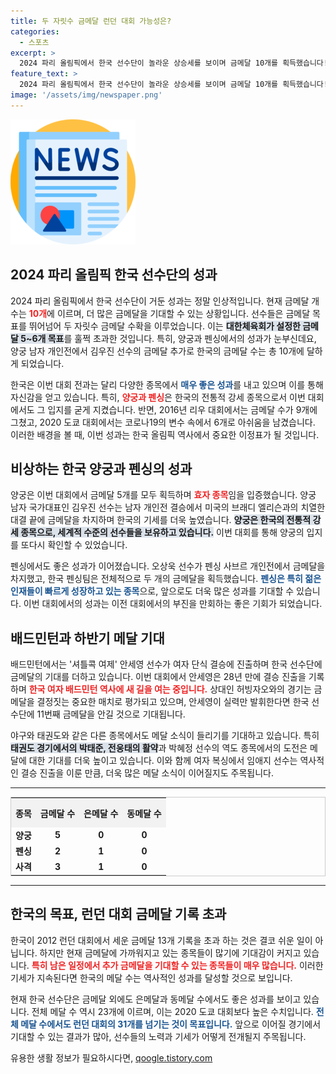 ```yaml
---
title: 두 자릿수 금메달 런던 대회 가능성은?
categories:
  - 스포츠
excerpt: >
  2024 파리 올림픽에서 한국 선수단이 놀라운 상승세를 보이며 금메달 10개를 획득했습니다! 남은 종목에서도 추가 금메달 기대감이 고조되며, 역대 올림픽 최고 성적을 넘볼 준비가 되고 있습니다.
feature_text: >
  2024 파리 올림픽에서 한국 선수단이 놀라운 상승세를 보이며 금메달 10개를 획득했습니다! 남은 종목에서도 추가 금메달 기대감이 고조되며, 역대 올림픽 최고 성적을 넘볼 준비가 되고 있습니다.
image: '/assets/img/newspaper.png'
---
```


<p><img src="/assets/img/newspaper.png" alt="kimp 속보" /></p>

<h2 data-ke-size="size26">2024 파리 올림픽 한국 선수단의 성과</h2>

<p data-ke-size="size16">2024 파리 올림픽에서 한국 선수단이 거둔 성과는 정말 인상적입니다. 현재 금메달 개수는 <b><span style="color: #ee2323;">10개</span></b>에 이르며, 더 많은 금메달을 기대할 수 있는 상황입니다. 선수들은 금메달 목표를 뛰어넘어 두 자릿수 금메달 수확을 이루었습니다. 이는 <b><span style="background-color: #21538527;">대한체육회가 설정한 금메달 5~6개 목표</span></b>를 훌쩍 초과한 것입니다. 특히, 양궁과 펜싱에서의 성과가 눈부신데요, 양궁 남자 개인전에서 김우진 선수의 금메달 추가로 한국의 금메달 수는 총 10개에 달하게 되었습니다. </p>

<p data-ke-size="size16">한국은 이번 대회 전과는 달리 다양한 종목에서 <b><span style="color: #1a5490;">매우 좋은 성과</span></b>를 내고 있으며 이를 통해 자신감을 얻고 있습니다. 특히, <b><span style="color: #ee2323;">양궁과 펜싱</span></b>은 한국의 전통적 강세 종목으로서 이번 대회에서도 그 입지를 굳게 지켰습니다. 반면, 2016년 리우 대회에서는 금메달 수가 9개에 그쳤고, 2020 도쿄 대회에서는 코로나19의 변수 속에서 6개로 아쉬움을 남겼습니다. 이러한 배경을 볼 때, 이번 성과는 한국 올림픽 역사에서 중요한 이정표가 될 것입니다.</p>

<h2 data-ke-size="size26">비상하는 한국 양궁과 펜싱의 성과</h2>

<p data-ke-size="size16">양궁은 이번 대회에서 금메달 5개를 모두 획득하며 <b><span style="color: #ee2323;">효자 종목</span></b>임을 입증했습니다. 양궁 남자 국가대표인 김우진 선수는 남자 개인전 결승에서 미국의 브래디 엘리슨과의 치열한 대결 끝에 금메달을 차지하며 한국의 기세를 더욱 높였습니다. <b><span style="background-color: #21538527;">양궁은 한국의 전통적 강세 종목으로, 세계적 수준의 선수들을 보유하고 있습니다.</span></b> 이번 대회를 통해 양궁의 입지를 또다시 확인할 수 있었습니다.</p>

<p data-ke-size="size16">펜싱에서도 좋은 성과가 이어졌습니다. 오상욱 선수가 펜싱 사브르 개인전에서 금메달을 차지했고, 한국 펜싱팀은 전체적으로 두 개의 금메달을 획득했습니다. <b><span style="color: #1a5490;">펜싱은 특히 젊은 인재들이 빠르게 성장하고 있는 종목</span></b>으로, 앞으로도 더욱 많은 성과를 기대할 수 있습니다. 이번 대회에서의 성과는 이전 대회에서의 부진을 만회하는 좋은 기회가 되었습니다.</p>

<h2 data-ke-size="size26">배드민턴과 하반기 메달 기대</h2>

<p data-ke-size="size16">배드민턴에서는 '셔틀콕 여제' 안세영 선수가 여자 단식 결승에 진출하며 한국 선수단에 금메달의 기대를 더하고 있습니다. 이번 대회에서 안세영은 28년 만에 결승 진출을 기록하며 <b><span style="color: #ee2323;">한국 여자 배드민턴 역사에 새 길을 여는 중입니다.</span></b> 상대인 허빙자오와의 경기는 금메달을 결정짓는 중요한 매치로 평가되고 있으며, 안세영이 실력만 발휘한다면 한국 선수단에 11번째 금메달을 안길 것으로 기대됩니다.</p>

<p data-ke-size="size16">야구와 태권도와 같은 다른 종목에서도 메달 소식이 들리기를 기대하고 있습니다. 특히 <b><span style="background-color: #21538527;">태권도 경기에서의 박태준, 전웅태의 활약</span></b>과 박혜정 선수의 역도 종목에서의 도전은 메달에 대한 기대를 더욱 높이고 있습니다. 이와 함께 여자 복싱에서 임애지 선수는 역사적인 결승 진출을 이룬 만큼, 더욱 많은 메달 소식이 이어질지도 주목됩니다.</p>

<hr>

<table style="width:100%; border: 1px solid #ccc; border-collapse: collapse;">
    <tr>
        <th style="text-align: center; height: 40px; background-color: #f2f2f2;"><b>종목</b></th>
        <th style="text-align: center; height: 40px; background-color: #f2f2f2;"><b>금메달 수</b></th>
        <th style="text-align: center; height: 40px; background-color: #f2f2f2;"><b>은메달 수</b></th>
        <th style="text-align: center; height: 40px; background-color: #f2f2f2;"><b>동메달 수</b></th>
    </tr>
    <tr>
        <td style="text-align: center; height: 17px;"><b>양궁</b></td>
        <td style="text-align: center; height: 17px;"><b>5</b></td>
        <td style="text-align: center; height: 17px;"><b>0</b></td>
        <td style="text-align: center; height: 17px;"><b>0</b></td>
    </tr>
    <tr>
        <td style="text-align: center; height: 17px;"><b>펜싱</b></td>
        <td style="text-align: center; height: 17px;"><b>2</b></td>
        <td style="text-align: center; height: 17px;"><b>1</b></td>
        <td style="text-align: center; height: 17px;"><b>0</b></td>
    </tr>
    <tr>
        <td style="text-align: center; height: 17px;"><b>사격</b></td>
        <td style="text-align: center; height: 17px;"><b>3</b></td>
        <td style="text-align: center; height: 17px;"><b>1</b></td>
        <td style="text-align: center; height: 17px;"><b>0</b></td>
    </tr>
</table>

<hr>

<h2 data-ke-size="size26">한국의 목표, 런던 대회 금메달 기록 초과</h2>

<p data-ke-size="size16">한국이 2012 런던 대회에서 세운 금메달 13개 기록을 초과 하는 것은 결코 쉬운 일이 아닙니다. 하지만 현재 금메달에 가까워지고 있는 종목들이 많기에 기대감이 커지고 있습니다. <b><span style="color: #ee2323;">특히 남은 일정에서 추가 금메달을 기대할 수 있는 종목들이 매우 많습니다.</span></b> 이러한 기세가 지속된다면 한국의 메달 수는 역사적인 성과를 달성할 것으로 보입니다.</p>

<p data-ke-size="size16">현재 한국 선수단은 금메달 외에도 은메달과 동메달 수에서도 좋은 성과를 보이고 있습니다. 전체 메달 수 역시 23개에 이르며, 이는 2020 도쿄 대회보다 높은 수치입니다. <b><span style="color: #1a5490;">전체 메달 수에서도 런던 대회의 31개를 넘기는 것이 목표입니다.</span></b> 앞으로 이어질 경기에서 기대할 수 있는 결과가 많아, 선수들의 노력과 기세가 어떻게 전개될지 주목됩니다.</p> 

<p data-ke-size="size16"></p>
유용한 생활 정보가 필요하시다면, <a href="https://qoogle.tistory.com" rel="dofollow">qoogle.tistory.com</a>



